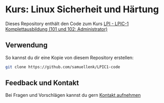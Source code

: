 # Kurs: Linux Sicherheit und Härtung

Dieses Repository enthält den Code zum Kurs [LPI - LPIC-1 Komplettausbildung (101 und 102: Administrator)](https://linux-trainings.de/lpi-lpic-1-komplettausbildung-101-und-102-administrator/)

## Verwendung

So kannst du dir eine Kopie von diesem Repository erstellen:

```bash
git clone https://github.com/samuellenk/LPIC1-code
```

## Feedback und Kontakt

Bei Fragen und Vorschlägen kannst du gern [Kontakt aufnehmen](https://linux-trainings.de/kontakt/)
